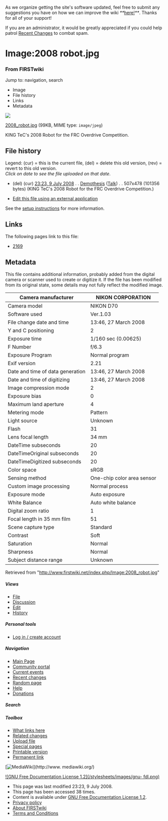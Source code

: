 As we organize getting the site's software updated, feel free to submit any
suggestions you have on how we can improve the wiki
_**_[here!](/index.php/User:Hallry/Suggestions "User:Hallry/Suggestions"
)_**_. Thanks for all of your support!

If you are an administrator, it would be greatly appreciated if you could help
patrol [Recent Changes](/index.php/Special:Recentchanges
"Special:Recentchanges" ) to combat spam.

# Image:2008 robot.jpg

### From FIRSTwiki

Jump to: navigation, search

  * Image
  * File history
  * Links
  * Metadata

![](/media/9/9b/2008_robot.jpg)

[2008_robot.jpg](/media/9/9b/2008_robot.jpg "2008 robot.jpg" ) (99KB, MIME
type: `image/jpeg`)

KING TeC's 2008 Robot for the FRC Overdrive Competition.

## File history

Legend: (cur) = this is the current file, (del) = delete this old version,
(rev) = revert to this old version.  
_Click on date to see the file uploaded on that date_.

  * (del) (cur) [23:23, 9 July 2008](/media/9/9b/2008_robot.jpg "/media/9/9b/2008 robot.jpg" ) . . [Demothesis](/index.php?title=User:Demothesis&action=edit "User:Demothesis" ) ([Talk](/index.php?title=User_talk:Demothesis&action=edit "User talk:Demothesis" )) . . 507x478 (101356 bytes) (KING TeC's 2008 Robot for the FRC Overdrive Competition.)
  

  * [Edit this file using an external application](/index.php?title=Image:2008_robot.jpg&action=edit&externaledit=true&mode=file "Image:2008 robot.jpg" )

See the [setup
instructions](http://meta.wikimedia.org/wiki/Help:External_editors
"http://meta.wikimedia.org/wiki/Help:External_editors" ) for more information.

## Links

The following pages link to this file:

  * [2169](/index.php/2169 "2169" )

## Metadata

This file contains additional information, probably added from the digital
camera or scanner used to create or digitize it. If the file has been modified
from its original state, some details may not fully reflect the modified
image.

Camera manufacturer |  NIKON CORPORATION  
---|---  
Camera model |  NIKON D70  
Software used |  Ver.1.03  
File change date and time |  13:46, 27 March 2008  
Y and C positioning |  2  
Exposure time |  1/160 sec (0.00625)  
F Number |  f/6.3  
Exposure Program |  Normal program  
Exif version |  2.21  
Date and time of data generation |  13:46, 27 March 2008  
Date and time of digitizing |  13:46, 27 March 2008  
Image compression mode |  2  
Exposure bias |  0  
Maximum land aperture |  4  
Metering mode |  Pattern  
Light source |  Unknown  
Flash |  31  
Lens focal length |  34 mm  
DateTime subseconds |  20  
DateTimeOriginal subseconds |  20  
DateTimeDigitized subseconds |  20  
Color space |  sRGB  
Sensing method |  One-chip color area sensor  
Custom image processing |  Normal process  
Exposure mode |  Auto exposure  
White Balance |  Auto white balance  
Digital zoom ratio |  1  
Focal length in 35 mm film |  51  
Scene capture type |  Standard  
Contrast |  Soft  
Saturation |  Normal  
Sharpness |  Normal  
Subject distance range |  Unknown  
  
Retrieved from "<http://www.firstwiki.net/index.php/Image:2008_robot.jpg>"

##### Views

  * [File](/index.php/Image:2008_robot.jpg)
  * [Discussion](/index.php?title=Image_talk:2008_robot.jpg&action=edit)
  * [Edit](/index.php?title=Image:2008_robot.jpg&action=edit)
  * [History](/index.php?title=Image:2008_robot.jpg&action=history)

##### Personal tools

  * [Log in / create account](/index.php?title=Special:Userlogin&returnto=Image:2008_robot.jpg)

[](/index.php/Main_Page "Main Page" )

##### Navigation

  * [Main Page](/index.php/Main_Page)
  * [Community portal](/index.php/FIRSTwiki:Community_portal)
  * [Current events](/index.php/Current_events)
  * [Recent changes](/index.php/Special:Recentchanges)
  * [Random page](/index.php/Special:Random)
  * [Help](/index.php/FIRSTwiki:Help)
  * [Donations](/index.php/FIRSTwiki:Site_support)

##### Search



##### Toolbox

  * [What links here](/index.php/Special:Whatlinkshere/Image:2008_robot.jpg)
  * [Related changes](/index.php/Special:Recentchangeslinked/Image:2008_robot.jpg)
  * [Upload file](/index.php/Special:Upload)
  * [Special pages](/index.php/Special:Specialpages)
  * [Printable version](/index.php?title=Image:2008_robot.jpg&printable=yes)
  * [Permanent link](/index.php?title=Image:2008_robot.jpg&oldid=68601)

[![MediaWiki](/skins/common/images/poweredby_mediawiki_88x31.png)](http://www.
mediawiki.org/)

[![GNU Free Documentation License 1.2](/stylesheets/images/gnu-
fdl.png)](http://www.gnu.org/copyleft/fdl.html)

  * This page was last modified 23:23, 9 July 2008.
  * This page has been accessed 38 times.
  * Content is available under [GNU Free Documentation License 1.2](http://www.gnu.org/copyleft/fdl.html "http://www.gnu.org/copyleft/fdl.html" ).
  * [Privacy policy](/index.php/FIRSTwiki:Privacy_policy "FIRSTwiki:Privacy policy" )
  * [About FIRSTwiki](/index.php/FIRSTwiki:About "FIRSTwiki:About" )
  * [Terms and Conditions](/index.php/FIRSTwiki:Terms_and_conditions "FIRSTwiki:Terms and conditions" )

